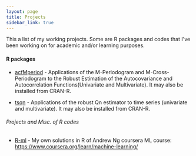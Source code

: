 ```yaml
---
layout: page
title: Projects
sidebar_link: true
---
```


This a list of my working projects. Some are R packages and codes that I've been working on for academic and/or learning purposes.

#### R packages

- [acfMperiod](https://github.com/rogih/acfMperiod) - Applications of the M-Periodogram and M-Cross-Periodogram to the Robust Estimation of the Autocovariance and Autocorrelation Functions(Univariate and Multivariate). It may also be installed from CRAN-R.

- [tsqn](https://github.com/rogih/tsqn) - Applications of the robust Qn estimator to time series (univariate and multivariate). It may also be installed from CRAN-R.

###### Projects and Misc. of R codes
- [R-ml](https://github.com/rogih/R-ml) - My own solutions in R of Andrew Ng coursera ML course: https://www.coursera.org/learn/machine-learning/